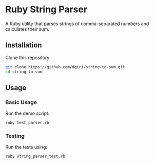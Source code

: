 # Ruby String Parser

A Ruby utility that parses strings of comma-separated numbers and calculates their sum.

## Installation

Clone this repository:

```bash
git clone https://github.com/dgiri/string-to-sum.git
cd string-to-sum
```

## Usage

### Basic Usage

Run the demo script:

```bash
ruby test_parser.rb
```

### Testing

Run the tests using:

```bash
ruby string_parser_test.rb
```
